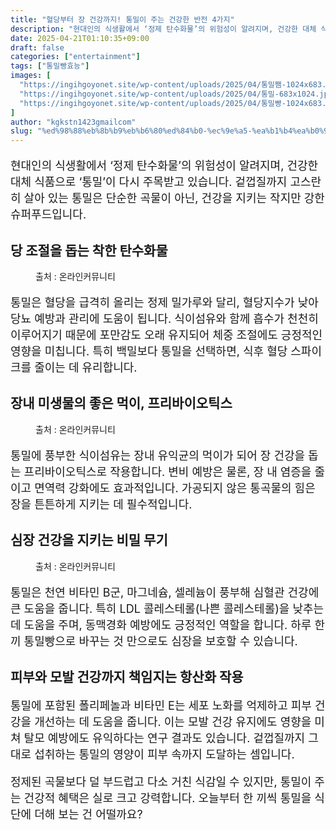 ```yaml
---
title: "혈당부터 장 건강까지! 통밀이 주는 건강한 반전 4가지"
description: "현대인의 식생활에서 ‘정제 탄수화물’의 위험성이 알려지며, 건강한 대체 식품으로 ‘통밀’이 다시 주목받고 있습니다. 겉껍질까지 고스란히 살아 있는 통밀은 단순한 곡물이 아닌, 건강을 지키는 작지만 강한 슈퍼푸드입니다."
date: 2025-04-21T01:10:35+09:00
draft: false
categories: ["entertainment"]
tags: ["통밀빵효능"]
images: [
  "https://ingihgoyonet.site/wp-content/uploads/2025/04/통밀쨈-1024x683.png"
  "https://ingihgoyonet.site/wp-content/uploads/2025/04/통밀-683x1024.jpg"
  "https://ingihgoyonet.site/wp-content/uploads/2025/04/통밀빵-1024x683.png"
]
author: "kgkstn1423gmailcom"
slug: "%ed%98%88%eb%8b%b9%eb%b6%80%ed%84%b0-%ec%9e%a5-%ea%b1%b4%ea%b0%95%ea%b9%8c%ec%a7%80-%ed%86%b5%eb%b0%80%ec%9d%b4-%ec%a3%bc%eb%8a%94-%ea%b1%b4%ea%b0%95%ed%95%9c-%eb%b0%98%ec%a0%84-4%ea%b0%80%ec%a7%80"
---
```


<p style="font-size:18px">현대인의 식생활에서 ‘정제 탄수화물’의 위험성이 알려지며, 건강한 대체 식품으로 ‘통밀’이 다시 주목받고 있습니다. 겉껍질까지 고스란히 살아 있는 통밀은 단순한 곡물이 아닌, 건강을 지키는 작지만 강한 슈퍼푸드입니다.</p> <h2 >당 조절을 돕는 착한 탄수화물</h2> <figure ><img src="https://ingihgoyonet.site/wp-content/uploads/2025/04/통밀쨈-1024x683.png" alt="" style="aspect-ratio:16/9;object-fit:cover"/><figcaption >출처 : 온라인커뮤니티</figcaption></figure> <p style="font-size:18px">통밀은 혈당을 급격히 올리는 정제 밀가루와 달리, 혈당지수가 낮아 당뇨 예방과 관리에 도움이 됩니다. 식이섬유와 함께 흡수가 천천히 이루어지기 때문에 포만감도 오래 유지되어 체중 조절에도 긍정적인 영향을 미칩니다. 특히 백밀보다 통밀을 선택하면, 식후 혈당 스파이크를 줄이는 데 유리합니다.</p> <h2 >장내 미생물의 좋은 먹이, 프리바이오틱스</h2> <figure ><img src="https://ingihgoyonet.site/wp-content/uploads/2025/04/통밀-683x1024.jpg" alt="" style="aspect-ratio:16/9;object-fit:cover"/><figcaption >출처 : 온라인커뮤니티</figcaption></figure> <p style="font-size:18px">통밀에 풍부한 식이섬유는 장내 유익균의 먹이가 되어 장 건강을 돕는 프리바이오틱스로 작용합니다. 변비 예방은 물론, 장 내 염증을 줄이고 면역력 강화에도 효과적입니다. 가공되지 않은 통곡물의 힘은 장을 튼튼하게 지키는 데 필수적입니다.</p> <h2 >심장 건강을 지키는 비밀 무기</h2> <figure ><img src="https://ingihgoyonet.site/wp-content/uploads/2025/04/통밀빵-1024x683.png" alt="" style="aspect-ratio:16/9;object-fit:cover"/><figcaption >출처 : 온라인커뮤니티</figcaption></figure> <p style="font-size:18px">통밀은 천연 비타민 B군, 마그네슘, 셀레늄이 풍부해 심혈관 건강에 큰 도움을 줍니다. 특히 LDL 콜레스테롤(나쁜 콜레스테롤)을 낮추는 데 도움을 주며, 동맥경화 예방에도 긍정적인 역할을 합니다. 하루 한 끼 통밀빵으로 바꾸는 것 만으로도 심장을 보호할 수 있습니다.</p> <h2 >피부와 모발 건강까지 책임지는 항산화 작용</h2> <p style="font-size:18px">통밀에 포함된 폴리페놀과 비타민 E는 세포 노화를 억제하고 피부 건강을 개선하는 데 도움을 줍니다. 이는 모발 건강 유지에도 영향을 미쳐 탈모 예방에도 유익하다는 연구 결과도 있습니다. 겉껍질까지 그대로 섭취하는 통밀의 영양이 피부 속까지 도달하는 셈입니다.</p> <p style="font-size:18px">정제된 곡물보다 덜 부드럽고 다소 거친 식감일 수 있지만, 통밀이 주는 건강적 혜택은 실로 크고 강력합니다. 오늘부터 한 끼씩 통밀을 식단에 더해 보는 건 어떨까요?</p>
